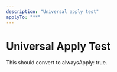 ```yaml
---
description: "Universal apply test"
applyTo: "**"
---
```


# Universal Apply Test

This should convert to alwaysApply: true.
